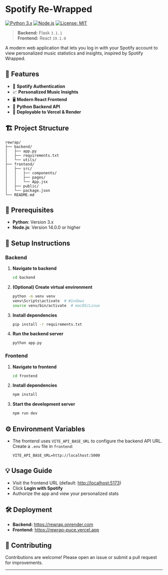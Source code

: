 # Spotify Re-Wrapped

[![Python 3.x](https://img.shields.io/badge/python-3.x-blue.svg)](https://www.python.org/downloads/)
[![Node.js](https://img.shields.io/badge/node-%3E%3D%2014.0.0-brightgreen.svg)](https://nodejs.org/)
[![License: MIT](https://img.shields.io/badge/License-MIT-yellow.svg)](https://opensource.org/licenses/MIT)

> **Backend:** Flask `3.1.1`  
> **Frontend:** React `19.1.0`

A modern web application that lets you log in with your Spotify account to view personalized music statistics and insights, inspired by Spotify Wrapped.

## 🌟 Features

- 🎵 **Spotify Authentication**
- 📈 **Personalized Music Insights**
- 🖥️ **Modern React Frontend**
- 🐍 **Python Backend API**
- 🚀 **Deployable to Vercel & Render**

## 🏗 Project Structure

```
rewrap/
├── backend/           
│   ├── app.py         
│   ├── requirements.txt
│   └── utils/         
├── frontend/          
│   ├── src/
│   │   ├── components/
│   │   ├── pages/
│   │   └── App.jsx
│   ├── public/
│   └── package.json
└── README.md
```

## 🔧 Prerequisites

- **Python**: Version 3.x
- **Node.js**: Version 14.0.0 or higher

## 🚀 Setup Instructions

### Backend

1. **Navigate to backend**
   ```bash
   cd backend
   ```
2. **(Optional) Create virtual environment**
   ```bash
   python -m venv venv
   venv\Scripts\activate  # Windows
   source venv/bin/activate  # macOS/Linux
   ```
3. **Install dependencies**
   ```bash
   pip install -r requirements.txt
   ```
4. **Run the backend server**
   ```bash
   python app.py
   ```

### Frontend

1. **Navigate to frontend**
   ```bash
   cd frontend
   ```
2. **Install dependencies**
   ```bash
   npm install
   ```
3. **Start the development server**
   ```bash
   npm run dev
   ```

## ⚙️ Environment Variables

- The frontend uses `VITE_API_BASE_URL` to configure the backend API URL. Create a `.env` file in `frontend`:
  ```env
  VITE_API_BASE_URL=http://localhost:5000
  ```

## 💡 Usage Guide

- Visit the frontend URL (default: [http://localhost:5173](http://localhost:5173))
- Click **Login with Spotify**
- Authorize the app and view your personalized stats

## 🛠️ Deployment

- **Backend:** https://rewrap.onrender.com
- **Frontend:** https://rewrap-puce.vercel.app

## 🤝 Contributing

Contributions are welcome! Please open an issue or submit a pull request for improvements.

---

